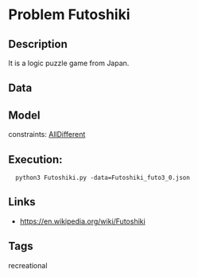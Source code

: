 # Problem Futoshiki
## Description
It is a logic puzzle game from Japan.
## Data

## Model
  constraints: [AllDifferent](http://pycsp.org/documentation/constraints/AllDifferent)

## Execution:
```
  python3 Futoshiki.py -data=Futoshiki_futo3_0.json
```

## Links
 - https://en.wikipedia.org/wiki/Futoshiki

## Tags
 recreational
